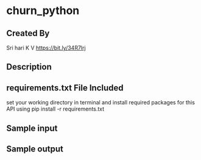 # churn_python

Created By
----------
Sri hari K V
https://bit.ly/34R7lrj


Description
-----------


requirements.txt File Included
------------------------------
set your working directory in terminal and install required packages for this API using
pip install -r requirements.txt





Sample input
------------



Sample output
-------------

